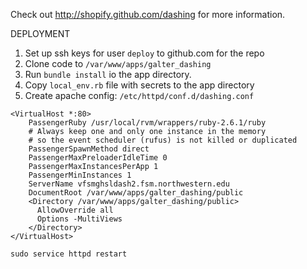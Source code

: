 Check out http://shopify.github.com/dashing for more information.

DEPLOYMENT

1. Set up ssh keys for user `deploy` to github.com for the repo
2. Clone code to `/var/www/apps/galter_dashing`
3. Run `bundle install` io the app directory.
4. Copy `local_env.rb` file with secrets to the app directory
5. Create apache config: `/etc/httpd/conf.d/dashing.conf`
```
<VirtualHost *:80>
    PassengerRuby /usr/local/rvm/wrappers/ruby-2.6.1/ruby
    # Always keep one and only one instance in the memory
    # so the event scheduler (rufus) is not killed or duplicated
    PassengerSpawnMethod direct
    PassengerMaxPreloaderIdleTime 0
    PassengerMaxInstancesPerApp 1
    PassengerMinInstances 1
    ServerName vfsmghsldash2.fsm.northwestern.edu
    DocumentRoot /var/www/apps/galter_dashing/public
    <Directory /var/www/apps/galter_dashing/public>
      AllowOverride all
      Options -MultiViews
    </Directory>
</VirtualHost>
```

`sudo service httpd restart`
